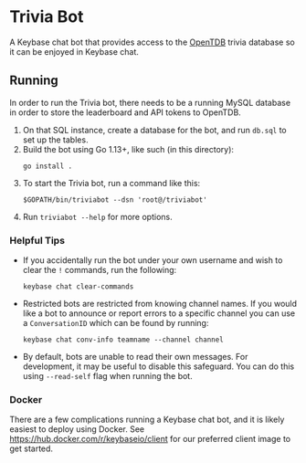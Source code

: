 # Trivia Bot

A Keybase chat bot that provides access to the [OpenTDB](https://opentdb.com) trivia database so it can be enjoyed in Keybase chat.

## Running

In order to run the Trivia bot, there needs to be a running MySQL database in order to store the leaderboard and API tokens to OpenTDB.

1. On that SQL instance, create a database for the bot, and run `db.sql` to set up the tables.
2. Build the bot using Go 1.13+, like such (in this directory):
   ```
   go install .
   ```
3. To start the Trivia bot, run a command like this:
   ```
   $GOPATH/bin/triviabot --dsn 'root@/triviabot'
   ```
4. Run `triviabot --help` for more options.

### Helpful Tips

- If you accidentally run the bot under your own username and wish to clear the `!` commands, run the following:
  ```
  keybase chat clear-commands
  ```
- Restricted bots are restricted from knowing channel names. If you would like
  a bot to announce or report errors to a specific channel you can use a
  `ConversationID` which can be found by running:
  ```
  keybase chat conv-info teamname --channel channel
  ```
- By default, bots are unable to read their own messages. For development, it may be useful to disable this safeguard.
  You can do this using `--read-self` flag when running the bot.

### Docker

There are a few complications running a Keybase chat bot, and it is likely easiest to deploy using Docker. See https://hub.docker.com/r/keybaseio/client for our preferred client image to get started.
